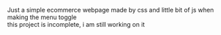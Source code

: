 Just a simple ecommerce webpage made by css and  little bit of js when making the menu toggle  
this project is incomplete, i am still working on it 
